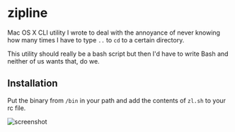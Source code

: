 # zipline

Mac OS X CLI utility I wrote to deal with the annoyance of never knowing how many times I have to type ```..``` to ```cd``` to a certain directory.

This utility should really be a bash script but then I'd have to write Bash and neither of us wants that, do we.

## Installation

Put the binary from ```/bin``` in your path and add the contents of ```zl.sh``` to your rc file.


![screenshot](https://raw.github.com/adamnemecek/zipline/master/screenshot.png)

